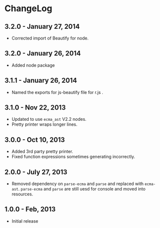 # ChangeLog #

## 3.2.0 - January 27, 2014
* Corrected import of Beautify for node.

## 3.2.0 - January 26, 2014
* Added node package

## 3.1.1 - January 26, 2014
* Named the exports for js-beautify file for r.js .

## 3.1.0 - Nov 22, 2013
* Updated to use `ecma_ast` V2.2 nodes.
* Pretty printer wraps longer lines.

## 3.0.0 - Oct 10, 2013
* Added 3rd party pretty printer.
* Fixed function expressions sometimes generating incorrectly.

## 2.0.0 - July 27, 2013
* Removed dependency on `parse-ecma` and `parse` and replaced with `ecma-ast`.
  `parse-ecma` and `parse` are still uesd for console and moved into resources.

## 1.0.0 - Feb, 2013
* Initial release
